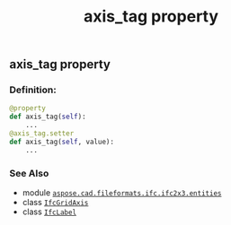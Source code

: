 ﻿---
title: axis_tag property
second_title: Aspose.CAD for Python via .NET API References
description: 
type: docs
weight: 40
url: /python-net/aspose.cad.fileformats.ifc.ifc2x3.entities/ifcgridaxis/axis_tag/
is_root: false
---

## axis_tag property

### Definition:
```python
@property
def axis_tag(self):
    ...
@axis_tag.setter
def axis_tag(self, value):
    ...
```

### See Also
* module [`aspose.cad.fileformats.ifc.ifc2x3.entities`](../../)
* class [`IfcGridAxis`](/cad/python-net/aspose.cad.fileformats.ifc.ifc2x3.entities/ifcgridaxis)
* class [`IfcLabel`](/cad/python-net/aspose.cad.fileformats.ifc.ifc2x3.types/ifclabel)
